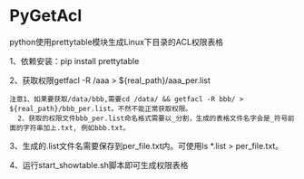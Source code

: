 PyGetAcl
========

python使用prettytable模块生成Linux下目录的ACL权限表格

1、依赖安装：pip install prettytable

2、获取权限getfacl -R /aaa > ${real_path}/aaa_per.list 
    
    注意1、如果要获取/data/bbb,需要cd /data/ && getfacl -R bbb/ > ${real_path}/bbb_per.list。不然不能正常获取权限。
      2、获取的权限文件bbb_per.list命名格式需要以_分割，生成的表格文件名字会是_符号前面的字符串加上.txt, 例如bbb.txt。
        
3、生成的.list文件名需要保存到per_file.txt内。可使用ls *.list > per_file.txt。

4、运行start_showtable.sh脚本即可生成权限表格
